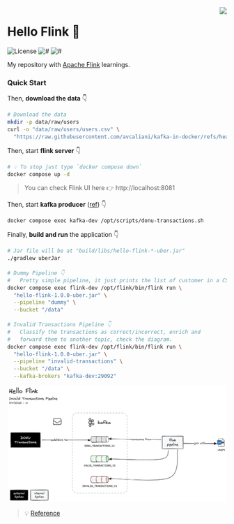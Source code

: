 <img src="https://flink.apache.org/img/logo/png/100/flink_squirrel_100_color.png" align="right" height="64px"/>

# Hello Flink 👋

![License](https://img.shields.io/github/license/avcaliani/hello-flink?logo=apache&color=lightseagreen)
![#](https://img.shields.io/badge/java-17-blue.svg)
![#](https://img.shields.io/badge/apache--flink-2.0.x-ff4757.svg)

My repository with [Apache Flink](https://flink.apache.org) learnings.

### Quick Start

Then, **download the data** 👇 

```bash
# Download the data 
mkdir -p data/raw/users
curl -o "data/raw/users/users.csv" \
  "https://raw.githubusercontent.com/avcaliani/kafka-in-docker/refs/heads/main/scripts/users.csv"
```

Then, start **flink server** 👇

```bash
# 💡 To stop just type `docker compose down`
docker compose up -d
```

> You can check Flink UI here 👉 http://localhost:8081

Then, start **kafka producer** ([ref](https://github.com/avcaliani/kafka-in-docker/tree/main/scripts)) 👇

```bash
docker compose exec kafka-dev /opt/scripts/donu-transactions.sh
```

Finally, **build and run** the application 👇

```bash
# Jar file will be at "build/libs/hello-flink-*-uber.jar"
./gradlew uberJar

# Dummy Pipeline 👇
#   Pretty simple pipeline, it just prints the list of customer in a CSV file. 
docker compose exec flink-dev /opt/flink/bin/flink run \
  "hello-flink-1.0.0-uber.jar" \
  --pipeline "dummy" \
  --bucket "/data"
  
# Invalid Transactions Pipeline 👇
#   Classify the transactions as correct/incorrect, enrich and 
#   forward them to another topic, check the diagram.
docker compose exec flink-dev /opt/flink/bin/flink run \
  "hello-flink-1.0.0-uber.jar" \
  --pipeline "invalid-transactions" \
  --bucket "/data" \
  --kafka-brokers "kafka-dev:29092"
```

![diagram](.docs/invalid-txn-diagram.png)

> 💡 [Reference](https://nightlies.apache.org/flink/flink-docs-release-2.0/docs/try-flink/local_installation/)
